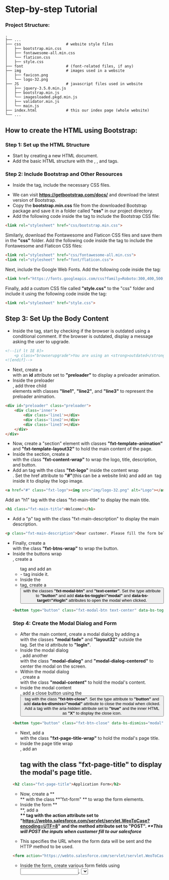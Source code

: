 
# Step-by-step Tutorial

### Project Structure:

    .
    ├── ...
    ├── css                    # website style files
    │   ├── bootstrap.min.css        
    │   ├── fontawesome-all.min.css        
    │   └── flaticon.css      
    │   ├── style.css       
    ├── font                   # (font-related files, if any)
    ├── img                    # images used in a website
    │   ├── favicon.png        
    │   └── logo-32.png      
    ├── JS                     # javascript files used in website
    │   ├── jquery-3.5.0.min.js       
    │   ├── bootstrap.min.js     
    │   └── imagesloaded.pkgd.min.js    
    │   ├── validator.min.js        
    │   └── main.js   
    ├── index.html             # this our index page (whole website)
    └── ...


## How to create the HTML using Bootstrap:
### Step 1: Set up the HTML Structure 
- Start by creating a new HTML document.
- Add the basic HTML structure with the **<!doctype html>**, **<html>**, and **<head>** tags.

### Step 2: Include Bootstrap and Other Resources
* Inside the **<head>** tag, include the necessary CSS files.
- We can visit **https://getbootstrap.com/docs/** and download the latest version of Bootstrap.
- Copy the **bootstrap.min.css** file from the downloaded Bootstrap package and save it in a folder called **"css"** in our project directory.
- Add the following code inside the **<head>** tag to include the Bootstrap CSS file: 

```html
<link rel="stylesheet" href="css/bootstrap.min.css">
```

Similarly, download the Fontawesome and Flaticon CSS files and save them in the **"css"** folder.
Add the following code inside the **<head>** tag to include the Fontawesome and Flaticon CSS files:
```html
<link rel="stylesheet" href="css/fontawesome-all.min.css">
<link rel="stylesheet" href="font/flaticon.css">
```
Next, include the Google Web Fonts. Add the following code inside the **<head>** tag:
```html
<link href="https://fonts.googleapis.com/css?family=Roboto:300,400,500,700&amp;display=swap" rel="stylesheet">
```

Finally, add a custom CSS file called **"style.css"** to the "css" folder and include it using the following code inside the **<head>** tag:

```html
<link rel="stylesheet" href="style.css">
```

## Step 3: Set Up the Body Content

- Inside the **<body>** tag, start by checking if the browser is outdated using a conditional comment. If the browser is outdated, display a message asking the user to upgrade.

```html
<!--[if lt IE 8]>
    <p class="browserupgrade">You are using an <strong>outdated</strong> browser. Please <a href="http://browsehappy.com/">upgrade your browser</a> to improve your experience.</p>
<![endif]-->
```

- Next, create a <div> with an **id** attribute set to **"preloader"** to display a preloader animation.
- Inside the preloader **<div>**, add three child **<div>** elements with classes **"line1"**, **"line2"**, and **"line3"** to represent the preloader animation.

```html
<div id="preloader" class="preloader">
    <div class='inner'>
        <div class='line1'></div>
        <div class='line2'></div>
        <div class='line3'></div>
    </div>
</div>
```
- Now, create a "section" element with classes **"fxt-template-animation"** and **"fxt-template-layout32"** to hold the main content of the page.
- Inside the section, create a **<div>** with the class **"fxt-content-wrap"** to wrap the logo, title, description, and button.
- Add an **<a>** tag with the class **"fxt-logo"** inside the content wrap **<div>**. Set the href attribute to **"#"**(this can be a website link) and add an **<img>** tag inside it to display the logo image.
```html
<a href="#" class="fxt-logo"><img src="img/logo-32.png" alt="Logo"></a>
```
Add an "h1" tag with the class "fxt-main-title" to display the main title.

```html
<h1 class="fxt-main-title">Welcome!</h1>
```
- Add a "p" tag with the class "fxt-main-description" to display the main description.

```html
<p class="fxt-main-description">Dear customer. Please fill the form below.</p>
```
- Finally, create a **<div>** with the class **"fxt-btns-wrap"** to wrap the button.
- Inside the buttons wrap **<div>**, create a **<ul>** tag and add an **<li>** - tag inside it.
- Inside the **<li>** tag, create a **<button>** with the classes **"fxt-modal-btn"** and **"text-center"**. Set the type attribute to **"button"** and add **data-bs-toggle="modal"** and **data-bs-target="#logIn"** attributes to open the modal when clicked.

```html
<button type="button" class="fxt-modal-btn text-center" data-bs-toggle="modal" data-bs-target="#logIn">Click to fill the form</button>
```

### Step 4: Create the Modal Dialog and Form
- After the main content, create a modal dialog by adding a **<div>** with the classes **"modal fade"** and **"layout32"** outside the **<section>** tag. Set the id attribute to **"logIn"**.
- Inside the modal dialog **<div>**, add another **<div>** with the class **"modal-dialog"** and **"modal-dialog-centered"** to center the modal on the screen.
- Within the modal dialog **<div>**, create a **<div>** with the class **"modal-content"** to hold the modal's content.
- Inside the modal content **<div>**, add a close button using the **<button>** tag with the class **"fxt-btn-close"**. Set the type attribute to **"button"** and add **data-bs-dismiss="modal"** attribute to close the modal when clicked. Add a **<span>** tag with the aria-hidden attribute set to **"true"** and the inner HTML as **"X"** to display the close icon.

```html
<button type="button" class="fxt-btn-close" data-bs-dismiss="modal" aria-label="Close"><span aria-hidden="true">&times;</span></button>
```

- Next, add a **<div>** with the class **"fxt-page-title-wrap"** to hold the modal's page title.
- Inside the page title wrap **<div>**, add an **<h2>** tag with the class **"fxt-page-title"** to display the modal's page title.

```html
<h2 class="fxt-page-title">Application Form</h2>
```

- Now, create a  **<div> ** with the class  **"fxt-form" ** to wrap the form elements.
- Inside the form  **<div> **, add a  **<form> ** tag with the action attribute set to  **"https://webto.salesforce.com/servlet/servlet.WeoToCase?encoding=UTF=8"** and the method attribute set to **"POST"**. _**This will POST the inputs when customer fill to our salesforce_**
- This specifies the URL where the form data will be sent and the HTTP method to be used.

```html
<form action="https://webto.salesforce.com/servlet/servlet.WeoToCase?encoding=UTF=8" method="POST">

```
- Inside the form, create various form fields using **<input>**, **<select>**, and **<textarea>** tags. Customize the attributes as needed to suit your requirements.

- **For example, add an email field:**
```html
<input type="email" id="email" class="form-control" name="email" placeholder="Enter Email" required="required">
```

-Similarly, add a select field for priority:
```html
<select class="form-select" aria-label="Default select example">
    <option selected>Select Priority</option>
    <option value="1">Low</option>
    <option value="2">Medium</option>
    <option value="3">High</option>
</select>
```

- Continue adding other form fields as per your needs, such as text fields and textarea fields.
- Finally, add a submit button within the form using the **<button>** tag with the class **"fxt-btn-fill"** and the type attribute set to **"submit"**.

```html
<button type="submit" class="fxt-btn-fill">Submit</button>
```
### Step 5: Include JavaScript Files

- At the end of the **<body>** tag, add the necessary JavaScript files to enable the functionality of Bootstrap components.
- Download the jQuery library and save it in a folder called **"js"** in your project directory.
- Add the following code just before the closing **</body>** tag to include the jQuery and Bootstrap JavaScript files:
```html
<script src="js/jquery-3.5.0.min.js"></script>
<script src="js/bootstrap.min.js"></script>
```
- Additionally, you can include other JavaScript files such as Imagesloaded and Validator if you require their functionality.

That's it!
We have now created an HTML page with a Bootstrap-based form and a modal dialog. **We have to update the file paths for CSS and JavaScript files based on our project structure.** 
**We can further customize the styling and functionality as needed.**

